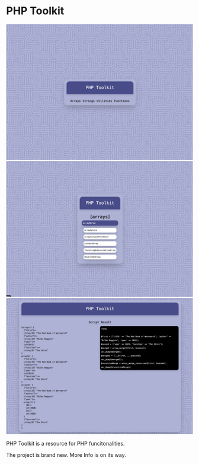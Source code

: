 # PHP Toolkit
![Image](gitHubImg/home.png)
![Image](gitHubImg/arrays.png)
![Image](gitHubImg/arrayMerge.png)

PHP Toolkit is a resource for PHP funcitonalities. 

The project is brand new. More Info is on its way. 

